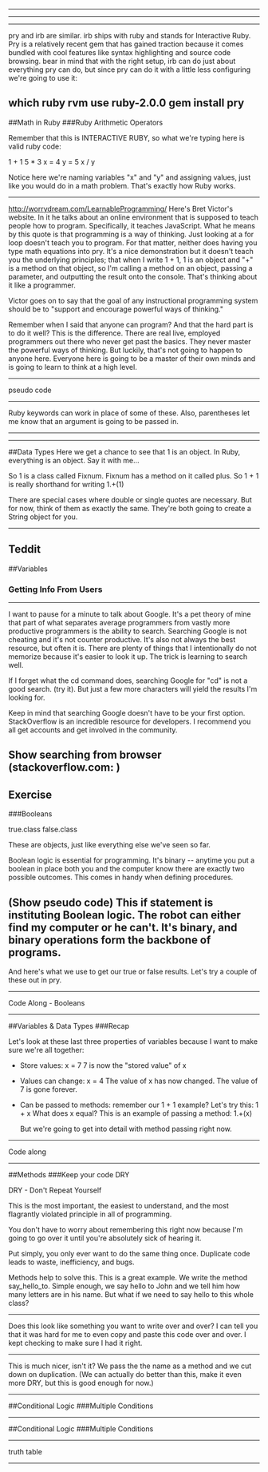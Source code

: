 
---
---
---
pry and irb are similar. irb ships with ruby and stands for Interactive Ruby. Pry is a relatively recent gem that has gained traction because it comes bundled with cool features like syntax highlighting and source code browsing. bear in mind that with the right setup, irb can do just about everything pry can do, but since pry can do it with a little less configuring we're going to use it:

which ruby
rvm use ruby-2.0.0
gem install pry
---

##Math in Ruby
###Ruby Arithmetic Operators

Remember that this is INTERACTIVE RUBY, so what we're typing here is valid ruby code:

1 + 1
5 * 3
x = 4
y = 5
x / y

Notice here we're naming variables "x" and "y" and assigning values, just like you would do in a math problem. That's exactly how Ruby works.

---

http://worrydream.com/LearnableProgramming/
Here's Bret Victor's website. In it he talks about an online environment that is supposed to teach people how to program. Specifically, it teaches JavaScript. What he means by this quote is that programming is a way of thinking. Just looking at a for loop doesn't teach you to program. For that matter, neither does having you type math equations into pry. It's a nice demonstration but it doesn't teach you the underlying principles; that when I write 1 + 1, 1 is an object and "+" is a method on that object, so I'm calling a method on an object, passing a parameter, and outputting the result onto the console. That's thinking about it like a programmer.

Victor goes on to say that the goal of any instructional programming system should be to "support and encourage powerful ways of thinking." 

Remember when I said that anyone can program? And that the hard part is to do it well? This is the difference. There are real live, employed programmers out there who never get past the basics. They never master the powerful ways of thinking. But luckily, that's not going to happen to anyone here. Everyone here is going to be a master of their own minds and is going to learn to think at a high level.

---
pseudo code

--- 

Ruby keywords can work in place of some of these. Also, parentheses let me know that an argument is going to be passed in.

---

---

##Data Types
Here we get a chance to see that 1 is an object. In Ruby, everything is an object. Say it with me...

So 1 is a class called Fixnum. Fixnum has a method on it called plus. So 1 + 1 is really shorthand for writing 1.+(1) 

There are special cases where double or single quotes are necessary. But for now, think of them as exactly the same. They're both going to create a String object for you. 

---
Teddit
---
##Variables
### Getting Info From Users

---

I want to pause for a minute to talk about Google. It's a pet theory of mine that part of what separates average programmers from vastly more productive programmers is the ability to search. Searching Google is not cheating and it's not counter productive. It's also not always the best resource, but often it is. There are plenty of things that I intentionally do not memorize because it's easier to look it up. The trick is learning to search well.

If I forget what the cd command does, searching Google for "cd" is not a good search. (try it). But just a few more characters will yield the results I'm looking for. 

Keep in mind that searching Google doesn't have to be your first option. StackOverflow is an incredible resource for developers. I recommend you all get accounts and get involved in the community. 

Show searching from browser (stackoverflow.com: <TAB>)
---
Exercise
---

###Booleans 

true.class
false.class

These are objects, just like everything else we've seen so far. 

Boolean logic is essential for programming. It's binary -- anytime you put a boolean in place both you and the computer know there are exactly two possible outcomes. This comes in handy when defining procedures.

(Show pseudo code)
This if statement is instituting Boolean logic. The robot can either find my computer or he can't. It's binary, and binary operations form the backbone of programs.
---

And here's what we use to get our true or false results. Let's try a couple of these out in pry.

---

Code Along - Booleans

---

##Variables & Data Types
###Recap 

Let's look at these last three properties of variables because I want to make sure we're all together:

* Store values: x = 7
7 is now the "stored value" of x

* Values can change:
x = 4
The value of x has now changed. The value of 7 is gone forever. 

* Can be passed to methods: remember our 1 + 1 example? Let's try this:
  1 + x
  What does x equal? This is an example of passing a method:
  1.+(x)

  But we're going to get into detail with method passing right now.

---
Code along

---
##Methods
###Keep your code DRY

DRY - Don't Repeat Yourself

This is the most important, the easiest to understand, and the most flagrantly violated principle in all of programming.

You don't have to worry about remembering this right now because I'm going to go over it until you're absolutely sick of hearing it.

Put simply, you only ever want to do the same thing once. Duplicate code leads to waste, inefficiency, and bugs.

Methods help to solve this. This is a great example. We write the method say_hello_to. Simple enough, we say hello to John and we tell him how many letters are in his name. But what if we need to say hello to this whole class?

---

Does this look like something you want to write over and over? I can tell you that it was hard for me to even copy and paste this code over and over. I kept checking to make sure I had it right.

---

This is much nicer, isn't it? We pass the the name as a method and we cut down on duplication. (We can actually do better than this, make it even more DRY, but this is good enough for now.) 

---
##Conditional Logic
###Multiple Conditions

---
##Conditional Logic
###Multiple Conditions

---

truth table

---
